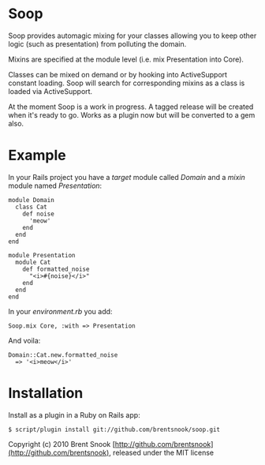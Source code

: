 Soop
====

Soop provides automagic mixing for your classes allowing you to keep other logic (such as presentation) from polluting the domain.

Mixins are specified at the module level (i.e. mix Presentation into Core). 

Classes can be mixed on demand or by hooking into ActiveSupport constant loading. Soop will search for corresponding mixins as a class is loaded via ActiveSupport.

At the moment Soop is a work in progress. A tagged release will be created when it's ready to go. Works as a plugin now but will be converted to a gem also.

Example
=======

In your Rails project you have a *target* module called *Domain* and a *mixin* module named *Presentation*:

    module Domain
      class Cat
        def noise
          'meow'
        end
      end
    end
  
    module Presentation
      module Cat
        def formatted_noise
          "<i>#{noise}</i>"  
        end
      end
    end

In your *environment.rb* you add:

    Soop.mix Core, :with => Presentation
  
And voila:

    Domain::Cat.new.formatted_noise
      => '<i>meow</i>'

Installation
============

Install as a plugin in a Ruby on Rails app:

	$ script/plugin install git://github.com/brentsnook/soop.git


Copyright (c) 2010 Brent Snook [http://github.com/brentsnook](http://github.com/brentsnook), released under the MIT license